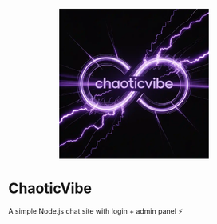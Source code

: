 <p align="center">
  <img src="public/EWbndKy4Tlesld1s5HLj9w.webp" width="300" alt="ChaoticVibe Logo">
</p>

# ChaoticVibe
A simple Node.js chat site with login + admin panel ⚡
